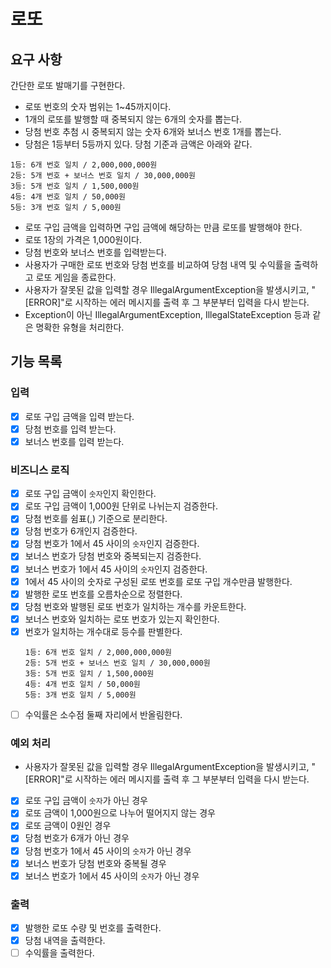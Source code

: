 # 로또

## 요구 사항
간단한 로또 발매기를 구현한다.

* 로또 번호의 숫자 범위는 1~45까지이다.
* 1개의 로또를 발행할 때 중복되지 않는 6개의 숫자를 뽑는다.
* 당첨 번호 추첨 시 중복되지 않는 숫자 6개와 보너스 번호 1개를 뽑는다.
* 당첨은 1등부터 5등까지 있다. 당첨 기준과 금액은 아래와 같다.
```text
1등: 6개 번호 일치 / 2,000,000,000원
2등: 5개 번호 + 보너스 번호 일치 / 30,000,000원
3등: 5개 번호 일치 / 1,500,000원
4등: 4개 번호 일치 / 50,000원
5등: 3개 번호 일치 / 5,000원
```
* 로또 구입 금액을 입력하면 구입 금액에 해당하는 만큼 로또를 발행해야 한다.
* 로또 1장의 가격은 1,000원이다.
* 당첨 번호와 보너스 번호를 입력받는다.
* 사용자가 구매한 로또 번호와 당첨 번호를 비교하여 당첨 내역 및 수익률을 출력하고 로또 게임을 종료한다.
* 사용자가 잘못된 값을 입력할 경우 IllegalArgumentException을 발생시키고, "[ERROR]"로 시작하는 에러 메시지를 출력 후 그 부분부터 입력을 다시 받는다.
* Exception이 아닌 IllegalArgumentException, IllegalStateException 등과 같은 명확한 유형을 처리한다.

## 기능 목록
### 입력
- [x] 로또 구입 금액을 입력 받는다.
- [x] 당첨 번호를 입력 받는다.
- [x] 보너스 번호를 입력 받는다.

### 비즈니스 로직
- [x] 로또 구입 금액이 `숫자`인지 확인한다.
- [x] 로또 구입 금액이 1,000원 단위로 나뉘는지 검증한다.
- [x] 당첨 번호를 쉼표(,) 기준으로 분리한다.
- [x] 당첨 번호가 6개인지 검증한다.
- [x] 당첨 번호가 1에서 45 사이의 `숫자`인지 검증한다.
- [x] 보너스 번호가 당첨 번호와 중복되는지 검증한다.
- [x] 보너스 번호가 1에서 45 사이의 `숫자`인지 검증한다.
- [x] 1에서 45 사이의 숫자로 구성된 로또 번호를 로또 구입 개수만큼 발행한다.
- [x] 발행한 로또 번호를 오름차순으로 정렬한다.
- [x] 당첨 번호와 발행된 로또 번호가 일치하는 개수를 카운트한다.
- [x] 보너스 번호와 일치하는 로또 번호가 있는지 확인한다.
- [x] 번호가 일치하는 개수대로 등수를 판별한다.
    ```text
    1등: 6개 번호 일치 / 2,000,000,000원
    2등: 5개 번호 + 보너스 번호 일치 / 30,000,000원
    3등: 5개 번호 일치 / 1,500,000원
    4등: 4개 번호 일치 / 50,000원
    5등: 3개 번호 일치 / 5,000원
    ```
- [ ] 수익률은 소수점 둘째 자리에서 반올림한다.

### 예외 처리
* 사용자가 잘못된 값을 입력할 경우 IllegalArgumentException을 발생시키고, "[ERROR]"로 시작하는 에러 메시지를 출력 후 그 부분부터 입력을 다시 받는다.

- [x] 로또 구입 금액이 `숫자`가 아닌 경우
- [x] 로또 금액이 1,000원으로 나누어 떨어지지 않는 경우
- [x] 로또 금액이 0원인 경우
- [x] 당첨 번호가 6개가 아닌 경우
- [x] 당첨 번호가 1에서 45 사이의 `숫자`가 아닌 경우
- [x] 보너스 번호가 당첨 번호와 중복될 경우
- [x] 보너스 번호가 1에서 45 사이의 `숫자`가 아닌 경우

### 출력
- [x] 발행한 로또 수량 및 번호를 출력한다.
- [x] 당첨 내역을 출력한다.
- [ ] 수익률을 출력한다.
